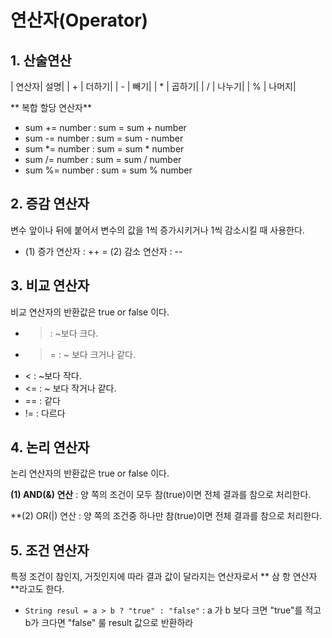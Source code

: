 #  연산자(Operator)

## 1. 산술연산 

| 연산자| 설명|
| +  | 더하기|
| - | 빼기|
| * | 곱하기|
| / | 나누기|
| % | 나머지|

** 복합 할당 연산자**

- sum += number : sum = sum + number
- sum -= number : sum = sum - number
- sum *= number : sum = sum * number
- sum /= number : sum = sum / number
- sum %= number : sum = sum % number

## 2. 증감 연산자 

변수 앞이나 뒤에 붙어서 변수의 값을 1씩 증가시키거나 1씩 감소시킬 때 사용한다.

- (1) 증가 연산자 : ++ 
= (2) 감소 연산자 : --

## 3. 비교 연산자 

비교 연산자의 반환값은 true or false 이다.

- > : ~보다 크다.
- >= : ~ 보다 크거나 같다.
- < : ~보다 작다.
- <= : ~ 보다 작거나 같다.
- == : 같다
- != : 다르다

## 4. 논리 연산자

논리 연산자의 반환값은 true or false 이다.

**(1) AND(&) 연산** : 양 쪽의 조건이 모두 참(true)이면 전체 결과를 참으로 처리한다.

**(2) OR(|) 연산 : 양 쪽의 조건중 하나만 참(true)이면 전체 결과를 참으로 처리한다.

## 5. 조건 연산자

특정 조건이 참인지, 거짓인지에 따라 결과 값이 달라지는 연산자로서 ** 삼 항 연산자 **라고도 한다.

- ` String resul = a > b ? "true" : "false" ` : a 가 b 보다 크면 "true"를 적고 b가 크다면 "false" 룰 result 값으로 반환하라

